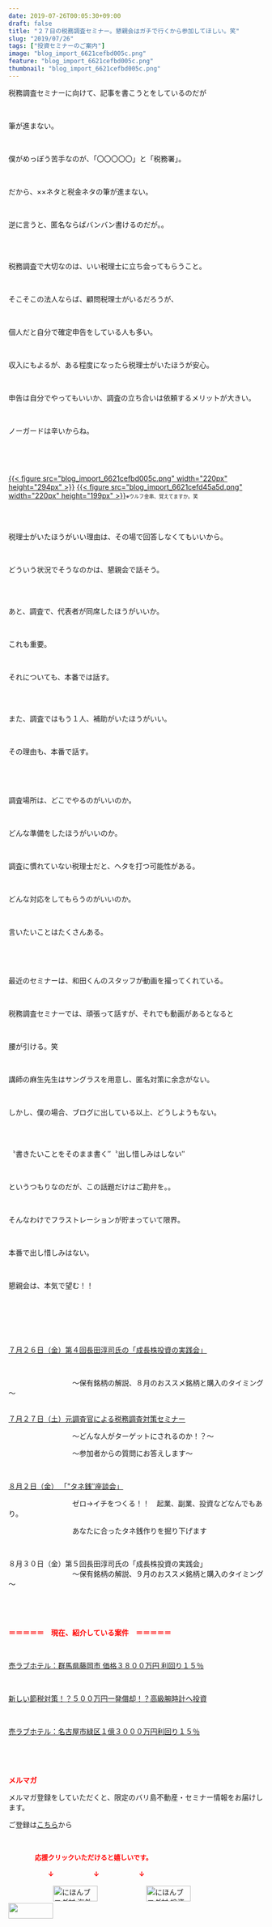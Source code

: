 ```yaml
---
date: 2019-07-26T00:05:30+09:00
draft: false
title: "２７日の税務調査セミナー。懇親会はガチで行くから参加してほしい。笑"
slug: "2019/07/26"
tags: ["投資セミナーのご案内"]
image: "blog_import_6621cefbd005c.png"
feature: "blog_import_6621cefbd005c.png"
thumbnail: "blog_import_6621cefbd005c.png"
---
```

<p>税務調査セミナーに向けて、記事を書こうとをしているのだが</p><p> </p><p>筆が進まない。</p><p> </p><p>僕がめっぽう苦手なのが、「〇〇〇〇〇」と「税務署」。</p><p> </p><p>だから、××ネタと税金ネタの筆が進まない。</p><p> </p><p>逆に言うと、匿名ならばバンバン書けるのだが。。</p><p> </p><p><br/>税務調査で大切なのは、いい税理士に立ち会ってもらうこと。</p><p> </p><p>そこそこの法人ならば、顧問税理士がいるだろうが、</p><p> </p><p>個人だと自分で確定申告をしている人も多い。</p><p> </p><p>収入にもよるが、ある程度になったら税理士がいたほうが安心。</p><p> </p><p>申告は自分でやってもいいか、調査の立ち合いは依頼するメリットが大きい。</p><p> </p><p>ノーガードは辛いからね。</p><p> </p><p> </p><p><a href="blog_import_6621cefbd005c.png">{{< figure src="blog_import_6621cefbd005c.png" width="220px" height="294px" >}}</a> <a href="blog_import_6621cefd45a5d.png">{{< figure src="blog_import_6621cefd45a5d.png" width="220px" height="199px" >}}</a><span style="font-size: 0.7em;">※ウルフ金串、覚えてますか。笑</span></p><p> </p><p><br/>税理士がいたほうがいい理由は、その場で回答しなくてもいいから。</p><p> </p><p>どういう状況でそうなのかは、懇親会で話そう。</p><p> </p><p><br/>あと、調査で、代表者が同席したほうがいいか。</p><p> </p><p>これも重要。</p><p> </p><p>それについても、本番では話す。</p><p> </p><p><br/>また、調査ではもう１人、補助がいたほうがいい。</p><p> </p><p>その理由も、本番で話す。</p><p> </p><p> </p><p>調査場所は、どこでやるのがいいのか。</p><p> </p><p>どんな準備をしたほうがいいのか。</p><p> </p><p>調査に慣れていない税理士だと、ヘタを打つ可能性がある。</p><p> </p><p>どんな対応をしてもらうのがいいのか。</p><p> </p><p>言いたいことはたくさんある。</p><p> </p><p> </p><p>最近のセミナーは、和田くんのスタッフが動画を撮ってくれている。</p><p> </p><p>税務調査セミナーでは、頑張って話すが、それでも動画があるとなると</p><p> </p><p>腰が引ける。笑</p><p> </p><p>講師の麻生先生はサングラスを用意し、匿名対策に余念がない。</p><p> </p><p>しかし、僕の場合、ブログに出している以上、どうしようもない。</p><p> </p><p><br/>〝書きたいことをそのまま書く″〝出し惜しみはしない″</p><p> </p><p>というつもりなのだが、この話題だけはご勘弁を。。</p><p> </p><p>そんなわけでフラストレーションが貯まっていて限界。</p><p> </p><p>本番で出し惜しみはない。</p><p> </p><p>懇親会は、本気で望む！！</p><p> </p><p> </p><p> </p><p><a href="entry-12497099619.html" target="_blank">７月２６日（金）第４回長田淳司氏の「成長株投資の実践会」</a></p><p> </p><p>　　　　　　　　　～保有銘柄の解説、８月のおススメ銘柄と購入のタイミング～</p><p><br/><a href="entry-12489917228.html" target="_blank">７月２７日（土）元調査官による税務調査対策セミナー</a></p><p>　　　　　　　　　～どんな人がターゲットにされるのか！？～</p><p>　　　　　　　　　～参加者からの質問にお答えします～</p><p> </p><p><a href="entry-12490299208.html" target="_blank">８月２日（金） 「"タネ銭″座談会」</a></p><p>　　　　　　　　　ゼロ→イチをつくる！！　起業、副業、投資などなんでもあり。</p><p>　　　　　　　　　あなたに合ったタネ銭作りを掘り下げます</p><p> </p><p>８月３０日（金）第５回長田淳司氏の「成長株投資の実践会」<br/>　　　　　　　　　～保有銘柄の解説、９月のおススメ銘柄と購入のタイミング～</p><p> </p><p> </p><p><span style="font-weight: bold;"><span style="color: rgb(255, 0, 0);">＝＝＝＝＝　現在、紹介している案件　＝＝＝＝＝</span></span></p><p> </p><p><a href="entry-12497454744.html" target="_blank">売ラブホテル：群馬県藤岡市 価格３８００万円 利回り１５％</a></p><p> </p><p><a href="entry-12492433937.html" target="_blank">新しい節税対策！？５００万円一発償却！？高級腕時計へ投資</a></p><p> </p><p><a href="entry-12489345635.html" target="_blank">売ラブホテル：名古屋市緑区１億３０００万円利回り１５％</a></p><p> </p><p> </p><p><span style="font-weight: bold;"><span style="color: rgb(255, 0, 0);">メルマガ</span></span></p><p>メルマガ登録をしていただくと、限定のバリ島不動産・セミナー情報をお届けします。</p><p>ご登録は<a href="f9eeVI" target="_blank">こちら</a>から</p><p style="text-align: center;"> </p><p><font color="#ff0000" size="2"><strong>　　　　応援クリックいただけると嬉しいです。</strong></font></p><p><font color="#ff0000" size="2"><strong>　　　　　　↓　　　　　　↓　　　　　　↓</strong></font></p><p><a href="ranking.html?p_cid=01260127" id="&amp;blogmura_banner"><img alt="にほんブログ村 海外生活ブログ バリ島情報へ" border="0" height="31" src="data:image/svg+xml;charset=utf-8,%3Csvg%20xmlns%3D%22http%3A%2F%2Fwww.w3.org%2F2000%2Fsvg%22%20title%3D%22Placeholder%20for%20Images%22%20role%3D%22presentation%22%20viewBox%3D%220%200%2088%2031%22%20%2F%3E" width="88" data-src="//overseas.blogmura.com/bali/img/bali88_31.gif" style="aspect-ratio: auto 88 / 31;"/><noscript><img alt="にほんブログ村 海外生活ブログ バリ島情報へ" border="0" height="31" src="//overseas.blogmura.com/bali/img/bali88_31.gif" width="88"></noscript></a>  <a href="ranking.html?p_cid=01260127" id="&amp;blogmura_banner"><img alt="にほんブログ村 投資ブログ 不動産投資へ" border="0" height="31" src="data:image/svg+xml;charset=utf-8,%3Csvg%20xmlns%3D%22http%3A%2F%2Fwww.w3.org%2F2000%2Fsvg%22%20title%3D%22Placeholder%20for%20Images%22%20role%3D%22presentation%22%20viewBox%3D%220%200%2088%2031%22%20%2F%3E" width="88" data-src="//investment.blogmura.com/hudousantoushi/img/hudousantoushi88_31.gif" style="aspect-ratio: auto 88 / 31;"/><noscript><img alt="にほんブログ村 投資ブログ 不動産投資へ" border="0" height="31" src="//investment.blogmura.com/hudousantoushi/img/hudousantoushi88_31.gif" width="88"></noscript></a> <a href="link.php?1804582" title="人気ブログランキングへ"><img border="0" height="31" src="data:image/svg+xml;charset=utf-8,%3Csvg%20xmlns%3D%22http%3A%2F%2Fwww.w3.org%2F2000%2Fsvg%22%20title%3D%22Placeholder%20for%20Images%22%20role%3D%22presentation%22%20viewBox%3D%220%200%2088%2031%22%20%2F%3E" width="88" data-src="https://blog.with2.net/img/banner/banner_22.gif" style="aspect-ratio: auto 88 / 31;"/><noscript><img border="0" height="31" src="https://blog.with2.net/img/banner/banner_22.gif" width="88"></noscript></a></p>


